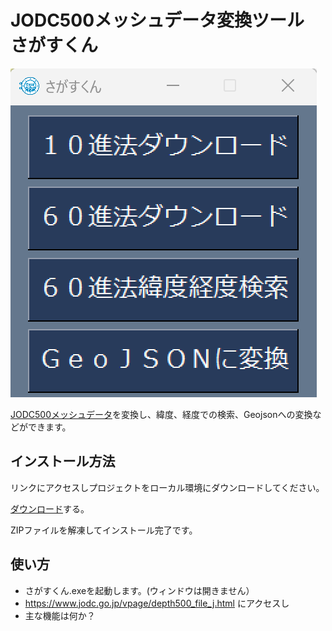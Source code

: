 # JODC500メッシュデータ変換ツール さがすくん
![Image 1](images/app.png)

[JODC500メッシュデータ](https://www.jodc.go.jp/vpage/depth500_file_j.html)を変換し、緯度、経度での検索、Geojsonへの変換などができます。

## インストール方法

リンクにアクセスしプロジェクトをローカル環境にダウンロードしてください。

[ダウンロード](https://github.com/TokaiScienceClub/sagasukun/blob/1.0/%E3%81%95%E3%81%8C%E3%81%99%E3%81%8F%E3%82%93.zip)する。

ZIPファイルを解凍してインストール完了です。

## 使い方

- さがすくん.exeを起動します。(ウィンドウは開きません）
- https://www.jodc.go.jp/vpage/depth500_file_j.html にアクセスし
- 主な機能は何か？
